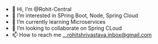 - 👋 Hi, I’m @Rohit-Central
- 👀 I’m interested in SPring Boot, Node, Spring Cloud
- 🌱 I’m currently learning Microservices
- 💞️ I’m looking to collaborate on Spring CLoud
- 📫 How to reach me ...rohitshrivastava.inbox@gmail.com

<!---
Rohit-Central/Rohit-Central is a ✨ special ✨ repository because its `README.md` (this file) appears on your GitHub profile.
You can click the Preview link to take a look at your changes.
--->
